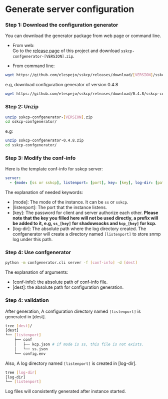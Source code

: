 # Generate server configuration

### Step 1: Download the configuration generator
You can download the generator package from web page or command line.

* From web:  
    Go to the [release page](https://github.com/elespejo/sskcp/releases) of this project and download `sskcp-confgenerator-[VERSION].zip`.

* From command line:  
```bash
wget https://github.com/elespejo/sskcp/releases/download/[VERSION]/sskcp-confgenerator-[VERSION].zip
```
e.g, download configuration generator of version 0.4.8
```bash
wget https://github.com/elespejo/sskcp/releases/download/0.4.8/sskcp-confgenerator-0.4.8.zip
```

### Step 2: Unzip
```bash
unzip sskcp-confgenerator-[VERSION].zip
cd sskcp-confgenerator/
```
e.g:
```bash
unzip sskcp-confgenerator-0.4.8.zip
cd sskcp-confgenerator/
```

### Step 3: Modify the conf-info

Here is the template conf-info for sskcp server:
```yaml
server:
  - {mode: [ss or sskcp], listenport: [port], key: [key], log-dir: [path]}
```
The explanation of needed keywords:
* [mode]: The mode of the instance. It can be `ss` or `sskcp`.
* [listenport]: The port that the instance listens.
* [key]: The password for client and server authorize each other. **Please note that the key you filled here will not be used directly, a prefix will be added to it, e.g, `ss_[key]` for shadowsocks and `kcp_[key]` for kcp.**
* [log-dir]: The absolute path where the log directory created. The confgenerator will create a directory named `[listenport]` to store snmp log under this path.

### Step 4: Use confgenerator

```bash
python -m confgenerator.cli server -f [conf-info] -d [dest]
```
The explanation of arguments:
* [conf-info]: the absolute path of conf-info file.
* [dest]: the absolute path for configuration generation.

### Step 4: validation

After generation, A configuration directory named `[listenport]` is generated in [dest].
```bash
tree [dest]/
[dest]
└── [listenport]
    ├── conf
    │   ├── kcp.json # if mode is ss, this file is not exists.
    │   └── ss.json 
    └── config.env
```
Also, A log directory named `[listenport]` is created in [log-dir].
```bash
tree [log-dir]
[log-dir]
└── [listenport]
``` 
Log files will consistently generated after instance started.
